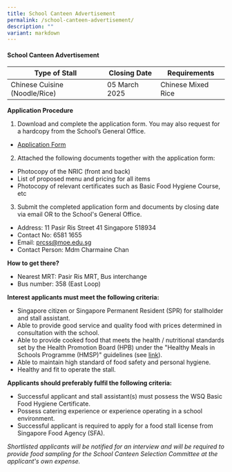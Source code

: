 ```yaml
---
title: School Canteen Advertisement
permalink: /school-canteen-advertisement/
description: ""
variant: markdown
---
```

#### School Canteen Advertisement

| Type of Stall | Closing Date | Requirements |
| -------- | -------- | -------- |
|Chinese Cuisine (Noodle/Rice)|05 March 2025|Chinese Mixed Rice|


**Application Procedure**

1. Download and complete the application form. You may also request for a hardcopy from the School’s General Office.
* [Application Form](/files/School%20Canteen%20Advertisement/School_Canteen_Application_Form_Sept_2023.pdf)

2. Attached the following documents together with the application form:
* Photocopy of the NRIC (front and back)
* List of proposed menu and pricing for all items
* Photocopy of relevant certificates such as Basic Food Hygiene Course, etc

3. Submit the completed application form and documents by closing date via email OR to the School's General Office.

* Address: 11 Pasir Ris Street 41 Singapore 518934
* Contact No: 6581 1655
* Email: [prcss@moe.edu.sg](mailto:prcss@moe.edu.sg)
* Contact Person: Mdm Charmaine Chan

**How to get there?**
* Nearest MRT: Pasir Ris MRT, Bus interchange
* Bus number: 358 (East Loop)

**Interest applicants must meet the following criteria:**
* Singapore citizen or Singapore Permanent Resident (SPR) for stallholder and stall assistant.
* Able to provide good service and quality food with prices determined in consultation with the school.
* Able to provide cooked food that meets the health / nutritional standards set by the Health Promotion Board (HPB) under the "Healthy Meals in Schools Programme (HMSP)" guidelines (see [link](https://www.hpb.gov.sg/schools/school-programmes/healthy-meals-in-schools-programme)).
* Able to maintain high standard of food safety and personal hygiene.
* Healthy and fit to operate the stall.

**Applicants should preferably fulfil the following criteria:**
* Successful applicant and stall assistant(s) must possess the WSQ Basic Food Hygiene Certificate.
* Possess catering experience or experience operating in a school environment.
* Successful applicant is required to apply for a food stall license from Singapore Food Agency (SFA). 

*Shortlisted applicants will be notified for an interview and will be required to provide food sampling for the School Canteen Selection Committee at the applicant's own expense.*